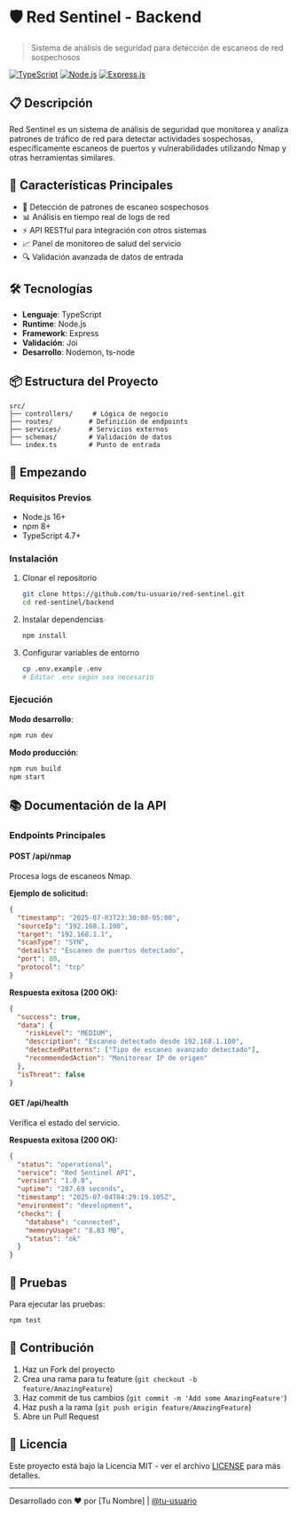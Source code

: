 # 🛡️ Red Sentinel - Backend

> Sistema de análisis de seguridad para detección de escaneos de red sospechosos

[![TypeScript](https://img.shields.io/badge/TypeScript-007ACC?style=for-the-badge&logo=typescript&logoColor=white)](https://www.typescriptlang.org/)
[![Node.js](https://img.shields.io/badge/Node.js-43853D?style=for-the-badge&logo=node.js&logoColor=white)](https://nodejs.org/)
[![Express.js](https://img.shields.io/badge/Express.js-404D59?style=for-the-badge)](https://expressjs.com/)

## 📋 Descripción

Red Sentinel es un sistema de análisis de seguridad que monitorea y analiza patrones de tráfico de red para detectar actividades sospechosas, específicamente escaneos de puertos y vulnerabilidades utilizando Nmap y otras herramientas similares.

## 🚀 Características Principales

- 🎯 Detección de patrones de escaneo sospechosos
- 📊 Análisis en tiempo real de logs de red
- ⚡ API RESTful para integración con otros sistemas
- 📈 Panel de monitoreo de salud del servicio
- 🔍 Validación avanzada de datos de entrada

## 🛠️ Tecnologías

- **Lenguaje**: TypeScript
- **Runtime**: Node.js
- **Framework**: Express
- **Validación**: Joi
- **Desarrollo**: Nodemon, ts-node

## 📦 Estructura del Proyecto

```
src/
├── controllers/     # Lógica de negocio
├── routes/         # Definición de endpoints
├── services/       # Servicios externos
├── schemas/        # Validación de datos
└── index.ts        # Punto de entrada
```

## 🚀 Empezando

### Requisitos Previos

- Node.js 16+
- npm 8+
- TypeScript 4.7+

### Instalación

1. Clonar el repositorio
   ```bash
   git clone https://github.com/tu-usuario/red-sentinel.git
   cd red-sentinel/backend
   ```

2. Instalar dependencias
   ```bash
   npm install
   ```

3. Configurar variables de entorno
   ```bash
   cp .env.example .env
   # Editar .env según sea necesario
   ```

### Ejecución

**Modo desarrollo**:
```bash
npm run dev
```

**Modo producción**:
```bash
npm run build
npm start
```

## 📚 Documentación de la API

### Endpoints Principales

#### POST /api/nmap
Procesa logs de escaneos Nmap.

**Ejemplo de solicitud:**
```json
{
  "timestamp": "2025-07-03T23:30:00-05:00",
  "sourceIp": "192.168.1.100",
  "target": "192.168.1.1",
  "scanType": "SYN",
  "details": "Escaneo de puertos detectado",
  "port": 80,
  "protocol": "tcp"
}
```

**Respuesta exitosa (200 OK):**
```json
{
  "success": true,
  "data": {
    "riskLevel": "MEDIUM",
    "description": "Escaneo detectado desde 192.168.1.100",
    "detectedPatterns": ["Tipo de escaneo avanzado detectado"],
    "recommendedAction": "Monitorear IP de origen"
  },
  "isThreat": false
}
```

#### GET /api/health
Verifica el estado del servicio.

**Respuesta exitosa (200 OK):**
```json
{
  "status": "operational",
  "service": "Red Sentinel API",
  "version": "1.0.0",
  "uptime": "207.69 seconds",
  "timestamp": "2025-07-04T04:29:19.105Z",
  "environment": "development",
  "checks": {
    "database": "connected",
    "memoryUsage": "8.83 MB",
    "status": "ok"
  }
}
```

## 🧪 Pruebas

Para ejecutar las pruebas:
```bash
npm test
```

## 🤝 Contribución

1. Haz un Fork del proyecto
2. Crea una rama para tu feature (`git checkout -b feature/AmazingFeature`)
3. Haz commit de tus cambios (`git commit -m 'Add some AmazingFeature'`)
4. Haz push a la rama (`git push origin feature/AmazingFeature`)
5. Abre un Pull Request

## 📄 Licencia

Este proyecto está bajo la Licencia MIT - ver el archivo [LICENSE](LICENSE) para más detalles.

---

Desarrollado con ❤️ por [Tu Nombre] | [@tu-usuario](https://github.com/tu-usuario)
